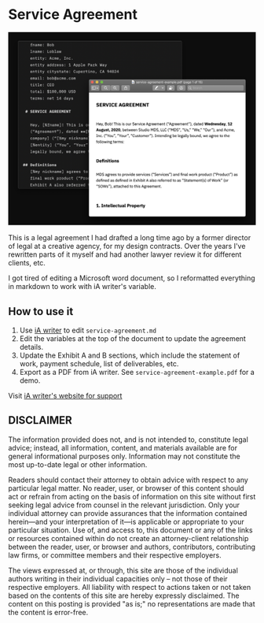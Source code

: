 # Service Agreement

![markdown and pdf screenshot](_img/demo.png)

This is a legal agreement I had drafted a long time ago by a former director of legal at a creative agency, for my design contracts. Over the years I've rewritten parts of it myself and had another lawyer review it for different clients, etc. 

I got tired of editing a Microsoft word document, so I reformatted everything in markdown to work with iA writer's variable.

## How to use it
1. Use [iA writer](https://iawriter.com) to edit `service-agreement.md`
2. Edit the variables at the top of the document to update the agreement details.
3. Update the Exhibit A and B sections, which include the statement of work, payment schedule, list of deliverables, etc.
4. Export as a PDF from iA writer. See `service-agreement-example.pdf` for a demo.

Visit [iA writer's website for support](https://ia.net/writer/support)

## DISCLAIMER
The information provided does not, and is not intended to, constitute legal advice; instead, all information, content, and materials available are for general informational purposes only. Information may not constitute the most up-to-date legal or other information.

Readers should contact their attorney to obtain advice with respect to any particular legal matter. No reader, user, or browser of this content should act or refrain from acting on the basis of information on this site without first seeking legal advice from counsel in the relevant jurisdiction. Only your individual attorney can provide assurances that the information contained herein—and your interpretation of it—is applicable or appropriate to your particular situation. Use of, and access to, this document or any of the links or resources contained within do not create an attorney-client relationship between the reader, user, or browser and authors, contributors, contributing law firms, or committee members and their respective employers. 

The views expressed at, or through, this site are those of the individual authors writing in their individual capacities only – not those of their respective employers. All liability with respect to actions taken or not taken based on the contents of this site are hereby expressly disclaimed. The content on this posting is provided "as is;" no representations are made that the content is error-free.